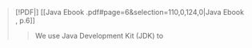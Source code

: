 > [!PDF|] [[Java Ebook .pdf#page=6&selection=110,0,124,0|Java Ebook , p.6]]
> > We use Java Development Kit (JDK) to 
> 
> 